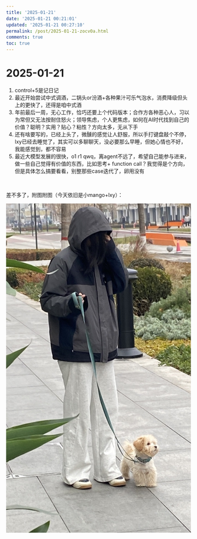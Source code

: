 ```yaml
---
title: '2025-01-21'
date: '2025-01-21 00:21:01'
updated: '2025-01-21 00:27:10'
permalink: /post/2025-01-21-zocv0a.html
comments: true
toc: true
---
```


# 2025-01-21

1. control+5是记日记
2. 最近开始尝试中式调酒，二锅头or汾酒+各种果汁可乐气泡水，消费降级但头上的更快了，还得是咱中式酒
3. 年前最后一周，无心工作，恰巧还要上个代码版本；合作方各种恶心人，习以为常但又无法按耐住怒火；领导焦虑，个人更焦虑，如何在AI时代找到自己的价值？聪明？实用？贴心？粘性？方向太多，无从下手
4. 还有啥要写的，已经上头了，微醺的感觉让人舒服，所以手打键盘敲个不停，lxy已经去睡觉了，其实可以多聊聊天，没必要那么早睡，但她心情也不好，我能感觉到，都不容易
5. 最近大模型发展的很快，o1 r1 qwq，离agent不远了，希望自己能参与进来，做一些自己觉得有价值的东西，比如思考+ function call？我觉得是个方向，但是具体怎么搞要看看，别整那些case迭代了，卵用没有

‍

差不多了，附图附图（今天依旧是小mango+lxy）：

​![C68EC571-EE3F-43A1-8532-B76358293DE3_1_105_c](https://raw.githubusercontent.com/zjuzhfbloodz/bloodzSpace/main/source/images/C68EC571-EE3F-43A1-8532-B76358293DE3_1_105_c-20250121002650-o3bgpac.jpeg)​
